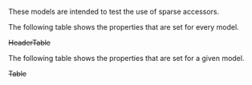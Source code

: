 These models are intended to test the use of sparse accessors.  

The following table shows the properties that are set for every model.  

~~HeaderTable~~
 
The following table shows the properties that are set for a given model.  

~~Table~~ 
